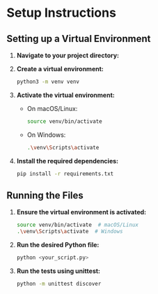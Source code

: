 # Setup Instructions

## Setting up a Virtual Environment

1. **Navigate to your project directory:**

2. **Create a virtual environment:**
    ```sh
    python3 -m venv venv
    ```

3. **Activate the virtual environment:**
    - On macOS/Linux:
        ```sh
        source venv/bin/activate
        ```
    - On Windows:
        ```sh
        .\venv\Scripts\activate
        ```

4. **Install the required dependencies:**
    ```sh
    pip install -r requirements.txt
    ```

## Running the Files

1. **Ensure the virtual environment is activated:**
    ```sh
    source venv/bin/activate  # macOS/Linux
    .\venv\Scripts\activate  # Windows
    ```

2. **Run the desired Python file:**
    ```sh
    python <your_script.py>
    ```

3. **Run the tests using unittest:**
    ```sh
    python -m unittest discover
    ```